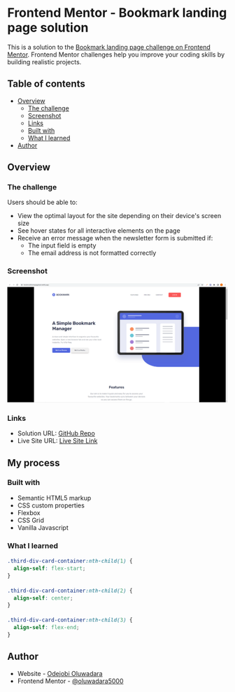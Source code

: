 # Frontend Mentor - Bookmark landing page solution

This is a solution to the [Bookmark landing page challenge on Frontend Mentor](https://www.frontendmentor.io/challenges/bookmark-landing-page-5d0b588a9edda32581d29158). Frontend Mentor challenges help you improve your coding skills by building realistic projects. 

## Table of contents

- [Overview](#overview)
  - [The challenge](#the-challenge)
  - [Screenshot](#screenshot)
  - [Links](#links)
  - [Built with](#built-with)
  - [What I learned](#what-i-learned)
- [Author](#author)

## Overview

### The challenge

Users should be able to:

- View the optimal layout for the site depending on their device's screen size
- See hover states for all interactive elements on the page
- Receive an error message when the newsletter form is submitted if:
  - The input field is empty
  - The email address is not formatted correctly

### Screenshot

![](/images/bookmark-screenshot.png)


### Links

- Solution URL: [GitHub Repo](https://github.com/oluwadara5000/bookmark)
- Live Site URL: [Live Site Link](https://bookmarkhomepagetest.netlify.app/)

## My process

### Built with

- Semantic HTML5 markup
- CSS custom properties
- Flexbox
- CSS Grid
- Vanilla Javascript

### What I learned


```css
.third-div-card-container:nth-child(1) {
  align-self: flex-start;
}

.third-div-card-container:nth-child(2) {
  align-self: center;
}

.third-div-card-container:nth-child(3) {
  align-self: flex-end;
}
```

## Author

- Website - [Odejobi Oluwadara](https://github.com/oluwadara5000)
- Frontend Mentor - [@oluwadara5000](https://www.frontendmentor.io/profile/oluwadara5000)
